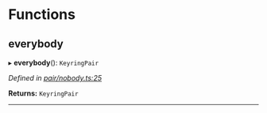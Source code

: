 

# Functions

<a id="everybody"></a>

##  everybody

▸ **everybody**(): `KeyringPair`

*Defined in [pair/nobody.ts:25](https://github.com/polkadot-js/common/blob/477be90/packages/keyring/src/pair/nobody.ts#L25)*

**Returns:** `KeyringPair`

___

